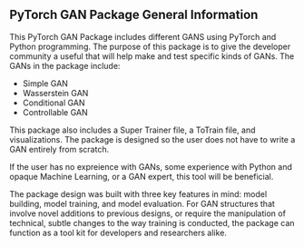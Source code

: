 ## PyTorch GAN Package General Information

This PyTorch GAN Package includes different GANS using PyTorch and Python programming. The purpose of this package is to give the developer community a useful that will help make and test specific kinds of GANs. The GANs in the package include:

* Simple GAN
* Wasserstein GAN
* Conditional GAN
* Controllable GAN

This package also includes a Super Trainer file, a ToTrain file, and visualizations. The package is designed so the user does not have to write a GAN entirely from scratch.

If the user has no expreience with GANs, some experience with Python and opaque Machine Learning, or a GAN expert, this tool will be beneficial.

The package design was built with three key features in mind: model building, model training, and model evaluation. For GAN structures that involve novel additions to previous designs, or require the manipulation of technical, subtle changes to the way training is conducted, the package can function as a tool kit for developers and researchers alike.
